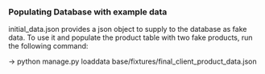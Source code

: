 ### Populating Database with example data
initial_data.json provides a json object to supply to the database as fake
data. To use it and populate the product table with two fake products, run the
following command:

-> python manage.py loaddata base/fixtures/final_client_product_data.json
